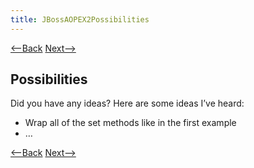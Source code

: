 ```yaml
---
title: JBossAOPEX2Possibilities
---
```

[<--Back](JBossAOPEX2ExpectedVersusActualOutput) [Next-->](JBossAOPEX2WhatIsHappening)

## Possibilities
Did you have any ideas? Here are some ideas I’ve heard:
* Wrap all of the set methods like in the first example
* …

[<--Back](JBossAOPEX2ExpectedVersusActualOutput) [Next-->](JBossAOPEX2WhatIsHappening)
